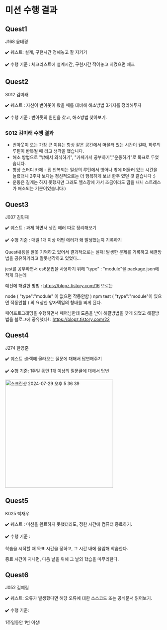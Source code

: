 # 미션 수행 결과
## Quest1
J168 윤태경
    
✔️ 퀘스트: 설계, 구현시간 정해놓고 잘 지키기
    
✔️ 수행 기준 : 체크리스트에 설계시간, 구현시간 적어놓고 지켰으면 체크

## Quest2
S012 김미래
    
✔️ 퀘스트 : 자신이 번아웃이 왔을 때를 대비해 해소방법 3가지를 정리해두자
   
✔️ 수행 기준 : 번아웃의 원인을 찾고, 해소방법 찾아보기.

### S012 김미래 수행 결과 
- 번아웃이 오는 가장 큰 이유는 항상 같은 공간에서 머물러 있는 시간이 길때, 하루의 루틴이 반복될 때 라고 생각을 했습니다.
- 해소 방법으로 "밖에서 외식하기", "카페가서 공부하기","운동하기"로 목표로 두었습니다.
- 항상 스터디 카페 - 집 반복되는 일상의 루틴에서 벗어나 밖에 머물러 있는 시간을 늘렸더니 2주차 보다는 정신적으로는 더 행복하게 보낸 한주 였던 것 같습니다 :)
- 운동은 길게는 하지 못했지만 그래도 헬스장에 가서 조금이라도 땀을 내니 스트레스가 해소되는 기분이었습니다:) 

## Quest3
J037 김민재
    
✔️ 퀘스트 : 과제 하면서 생긴 에러 따로 정리해보기
    
✔️ 수행 기준 : 매일 1개 이상 어떤 에러가 왜 발생했는지 기록하기

Quest내용을 잘못 기억하고 있어서 결과적으로는 실패! 발생한 문제를 기록하고 해결방법을 공유하기라고 잘못생각하고 있었다...

jest를 공부하면서 es6문법을 사용하기 위해 "type" : "module"을 package.json에 적게 되는데 

예전에 해결한 방법 : https://blopz.tistory.com/16 으로는 

node ( "type":"module" 이 없으면 작동안함 ) npm test ( "type":"module"이 있으면 작동안함 ) 의 요상한 양자택일의 형태를 띄게 된다.

페어프로그래밍을 수행하면서 페어님한테 도움을 받아 해결방법을 찾게 되었고 해결방법을 블로그에 공유했다! : https://blopz.tistory.com/22

## Quest4
J274 한영준
    
✔️ 퀘스트 :슬랙에 올라오는 질문에 대해서 답변해주기 
    
✔️ 수행 기준: 1주일 동안 1개 이상의 질문글에 대해서 답변

<img width="347" alt="스크린샷 2024-07-29 오후 5 36 39" src="https://github.com/user-attachments/assets/753f78f5-1915-4098-a304-9eff8bdba8b4">


## Quest5
K025 박재우
     
✔️ 퀘스트 : 미션을 완료하지 못했더라도, 정한 시간에 컴퓨터 종료하기.
    
✔️ 수행 기준 :

학습을 시작할 때 목표 시간을 정하고, 그 시간 내에 몰입해 학습한다.
    
종료 시간이 지나면, 다음 날을 위해 그 날의 학습을 마무리한다.

## Quest6
J052 김예림
     
✔️ 퀘스트: 오류가 발생했다면 해당 오류에 대한 소스코드 또는 공식문서 읽어보기.
    
✔️ 수행 기준:
    
1주일동안 1번 이상!
